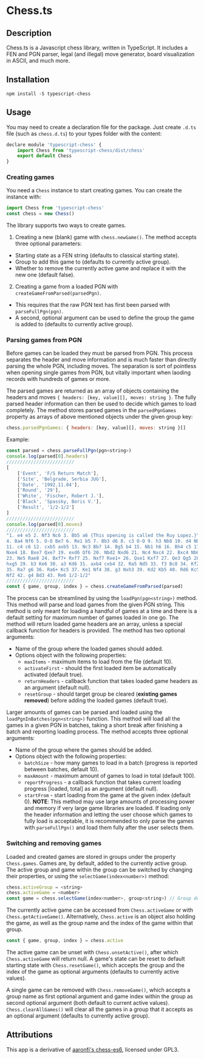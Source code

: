 # Chess.ts

## Description

Chess.ts is a Javascript chess library, written in TypeScript. It includes a FEN and PGN parser, legal (and illegal) move generator, board visualization in ASCII, and much more.

## Installation

`npm install -S typescript-chess`

## Usage

You may need to create a declaration file for the package. Just create `.d.ts` file (such as `chess.d.ts`) to your types folder with the content:
```javascript
declare module 'typescript-chess' {
    import Chess from 'typescript-chess/dist/chess'
    export default Chess
}
```

### Creating games

You need a `Chess` instance to start creating games. You can create the instance with:
```javascript
import Chess from 'typescript-chess'
const chess = new Chess()
```

The library supports two ways to create games.
1. Creating a new (blank) game with `chess.newGame()`. The method accepts three optional parameters:
  * Starting state as a FEN string (defaults to classical starting state).
  * Group to add this game to (defaults to currently active group).
  * Whether to remove the currently active game and replace it with the new one (default false).
2. Creating a game from a loaded PGN with `createGameFromParsed(parsedPgn)`.
  * This requires that the raw PGN text has first been parsed with `parseFullPgn(pgn)`.
  * A second, optional argument can be used to define the group the game is added to (defaults to currently active group).

### Parsing games from PGN

Before games can be loaded they must be parsed from PGN. This process separates the header and move information and is much faster than directly parsing the whole PGN, including moves. The separation is sort of pointless when opening single games from PGN, but vitally important when laoding records with hundreds of games or more.

The parsed games are returned as an array of objects containing the headers and moves `{ headers: [key, value][], moves: string }`. The fully parsed header information can then be used to decide which games to load completely. The method stores parsed games in the `parsedPgnGames` property as arrays of above mentioned objects under the given group key:
```javascript
chess.parsedPgnGames: { headers: [key, value][], moves: string }[]
```

Example:
```javascript
const parsed = chess.parseFullPgn(pgn<string>)
console.log(parsed[0].headers)
/////////////////////////
[
    ['Event', 'F/S Return Match'],
    ['Site', 'Belgrade, Serbia JUG'],
    ['Date', '1992.11.04'],
    ['Round', '29'],
    ['White', 'Fischer, Robert J.'],
    ['Black', 'Spassky, Boris V.'],
    ['Result', '1/2-1/2']
]
/////////////////////////
console.log(parsed[0].moves)
/////////////////////////
"1. e4 e5 2. Nf3 Nc6 3. Bb5 a6 {This opening is called the Ruy Lopez.}\
4. Ba4 Nf6 5. O-O Be7 6. Re1 b5 7. Bb3 d6 8. c3 O-O 9. h3 Nb8 10. d4 Nbd7\
11. c4 c6 12. cxb5 axb5 13. Nc3 Bb7 14. Bg5 b4 15. Nb1 h6 16. Bh4 c5 17. dxe5\
Nxe4 18. Bxe7 Qxe7 19. exd6 Qf6 20. Nbd2 Nxd6 21. Nc4 Nxc4 22. Bxc4 Nb6\
23. Ne5 Rae8 24. Bxf7+ Rxf7 25. Nxf7 Rxe1+ 26. Qxe1 Kxf7 27. Qe3 Qg5 28. Qxg5\
hxg5 29. b3 Ke6 30. a3 Kd6 31. axb4 cxb4 32. Ra5 Nd5 33. f3 Bc8 34. Kf2 Bf5\
35. Ra7 g6 36. Ra6+ Kc5 37. Ke1 Nf4 38. g3 Nxh3 39. Kd2 Kb5 40. Rd6 Kc5 41. Ra6\
Nf2 42. g4 Bd3 43. Re6 1/2-1/2"
/////////////////////////
const { game, group, index } = chess.createGameFromParsed(parsed)
```

The process can be streamlined by using the `loadPgn(pgn<string>)` method. This method will parse and load games from the given PGN string. This method is only meant for loading a handful of games at a time and there is a default setting for maximum number of games loaded in one go. The method will return loaded game headers are an array, unless a special callback function for headers is provided. The method has two optional arguments:
* Name of the group where the loaded games should added.
* Options object with the following properties:
  * `maxItems` - maximum items to load from the file (default 10).
  * `activateFirst` - should the first loaded item be automatically activated (default true).
  * `returnHeaders` - callback function that takes loaded game headers as an argument (default null).
  * `resetGroup` - should target group be cleared (**existing games removed**) before adding the loaded games (default true).

Larger amounts of games can be parsed and loaded using the `loadPgnInBatches(pgn<string>)` function. This method will load all the games in a given PGN in batches, taking a short break after finishing a batch and reporting loading process. The method accepts three optional arguments:
* Name of the group where the games should be added.
* Options object with the following properties:
  * `batchSize` - how many games to load in a batch (progress is reported between batches, default 10).
  * `maxAmount` - maximum amount of games to load in total (default 100).
  * `reportProgress` - a callback function that takes current loading progress [loaded, total] as an argument (default null).
  * `startFrom` - start loading from the game at the given index (default 0).
**NOTE**: This method may use large amounts of processing power and memory if very large game libraries are loaded. If loading only the header information and letting the user choose which games to fully load is acceptable, it is recommended to only parse the games with `parseFullPgn()` and load them fully after the user selects them.

### Switching and removing games

Loaded and created games are stored in groups under the property `Chess.games`. Games are, by default, added to the currently active group. The active group and game within the group can be switched by changing their properties, or using the `selectGame(index<number>)` method:
```javascript
chess.activeGroup = <string>
chess.activeGame = <number>
const game = chess.selectGame(index<number>, group<string>) // Group defaults to currently active group
```
The currently active game can be accessed from `Chess.activeGame` or with `Chess.getActiveGame()`. Alternatively, `Chess.active` is an object also holding the game, as well as the group name and the index of the game within that group.
```javascript
const { game, group, index } = chess.active
```
The active game can be unset with `Chess.unsetActive()`, after which `Chess.activeGame` will return null. A game's state can be reset to default starting state with `Chess.resetGame()`, which accepts the group and the index of the game as optional arguments (defaults to currently active values).

A single game can be removed with `Chess.removeGame()`, which accepts a group name as first optional argument and game index within the group as second optional argument (both default to current active values). `Chess.clearAllGames()` will clear all the games in a group that it accepts as an optional argument (defaults to currently active group).

## Attributions

This app is a derivative of [aaronfi's chess-es6](https://github.com/aaronfi/chess-es6.js), licensed under GPL3.
